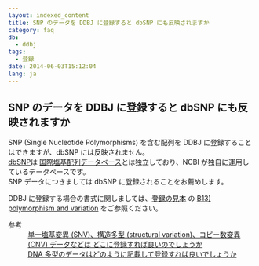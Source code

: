 ```yaml
---
layout: indexed_content
title: SNP のデータを DDBJ に登録すると dbSNP にも反映されますか
category: faq
db:
  - ddbj
tags: 
  - 登録
date: 2014-06-03T15:12:04
lang: ja
---
```


## SNP のデータを DDBJ に登録すると dbSNP にも反映されますか

<p>SNP (Single Nucleotide Polymorphisms) を含む配列を DDBJ に登録することはできますが、dbSNP には反映されません。<br><a href="http://www.ncbi.nlm.nih.gov/SNP/">dbSNP</a>は <a href="/insdc.html">国際塩基配列データベース</a>とは独立しており、NCBI が独自に運用しているデータペースです。<br>SNP データにつきましては dbSNP に登録されることをお薦めします。</p>
<p>DDBJ に登録する場合の書式に関しましては、<a href="/ddbj/example.html">登録の見本</a> の <a href="/ddbj/example.html#B13">B13) polymorphism and variation</a> をご参照ください。 </p>
<dl><dt>参考</dt>
  <dd><a href="/faq/ja/where-to-submit-variation-data.html">単一塩基変異 (SNV)、構造多型 (structural variation)、コピー数変異 (CNV) データなどは どこに登録すれば良いのでしょうか</a></dd>
  <dd><a href="/faq/ja/how-to-submit-dna-polymorphism.html">DNA 多型のデータはどのように記載して登録すれば良いでしょうか</a></dd>
</dl>